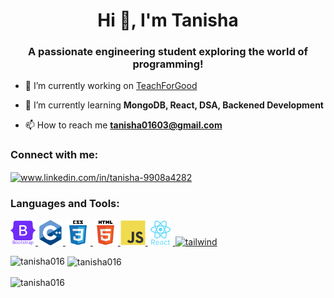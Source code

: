 
<h1 align="center">Hi 👋, I'm Tanisha</h1>
<h3 align="center">A passionate engineering student exploring the world of programming!</h3>

- 🔭 I’m currently working on [TeachForGood](https://github.com/TAnisha016/TeachForGood)

- 🌱 I’m currently learning **MongoDB, React, DSA, Backened Development**

- 📫 How to reach me **tanisha01603@gmail.com**

<h3 align="left">Connect with me:</h3>
<p align="left">
<a href="https://www.linkedin.com/in/tanisha-9908a4282/" target="blank"><img align="center" src="https://raw.githubusercontent.com/rahuldkjain/github-profile-readme-generator/master/src/images/icons/Social/linked-in-alt.svg" alt="www.linkedin.com/in/tanisha-9908a4282" height="30" width="40" /></a>

</p>

<h3 align="left">Languages and Tools:</h3>
<p align="left"> <a href="https://getbootstrap.com" target="_blank" rel="noreferrer"> <img src="https://raw.githubusercontent.com/devicons/devicon/master/icons/bootstrap/bootstrap-plain-wordmark.svg" alt="bootstrap" width="40" height="40"/> </a> <a href="https://www.w3schools.com/cpp/" target="_blank" rel="noreferrer"> <img src="https://raw.githubusercontent.com/devicons/devicon/master/icons/cplusplus/cplusplus-original.svg" alt="cplusplus" width="40" height="40"/> </a> <a href="https://www.w3schools.com/css/" target="_blank" rel="noreferrer"> <img src="https://raw.githubusercontent.com/devicons/devicon/master/icons/css3/css3-original-wordmark.svg" alt="css3" width="40" height="40"/> </a> <a href="https://www.w3.org/html/" target="_blank" rel="noreferrer"> <img src="https://raw.githubusercontent.com/devicons/devicon/master/icons/html5/html5-original-wordmark.svg" alt="html5" width="40" height="40"/> </a> <a href="https://developer.mozilla.org/en-US/docs/Web/JavaScript" target="_blank" rel="noreferrer"> <img src="https://raw.githubusercontent.com/devicons/devicon/master/icons/javascript/javascript-original.svg" alt="javascript" width="40" height="40"/> </a> <a href="https://reactjs.org/" target="_blank" rel="noreferrer"> <img src="https://raw.githubusercontent.com/devicons/devicon/master/icons/react/react-original-wordmark.svg" alt="react" width="40" height="40"/> </a> <a href="https://tailwindcss.com/" target="_blank" rel="noreferrer"> <img src="https://www.vectorlogo.zone/logos/tailwindcss/tailwindcss-icon.svg" alt="tailwind" width="40" height="40"/> </a> </p>

<p><img align="left" src="https://github-readme-stats.vercel.app/api/top-langs?username=tanisha016&show_icons=true&locale=en&layout=compact" alt="tanisha016" /></p>

<p>&nbsp;<img align="center" src="https://github-readme-stats.vercel.app/api?username=tanisha016&show_icons=true&locale=en" alt="tanisha016" /></p>

<p><img align="center" src="https://github-readme-streak-stats.herokuapp.com/?user=tanisha016&" alt="tanisha016" /></p>
